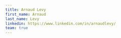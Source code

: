 ```yaml
---
title: Arnaud Levy
first_name: Arnaud
last_name: Levy
linkedin: https://www.linkedin.com/in/arnaudlevy/
team: true
---
```

